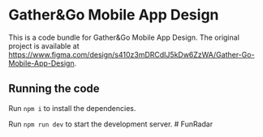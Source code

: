 
  # Gather&Go Mobile App Design

  This is a code bundle for Gather&Go Mobile App Design. The original project is available at https://www.figma.com/design/s410z3mDRCdIJ5kDw6ZzWA/Gather-Go-Mobile-App-Design.

  ## Running the code

  Run `npm i` to install the dependencies.

  Run `npm run dev` to start the development server.
  #   F u n R a d a r  
 